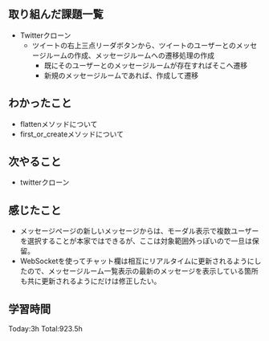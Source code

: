 ## 取り組んだ課題一覧
- Twitterクローン
  - ツイートの右上三点リーダボタンから、ツイートのユーザーとのメッセージルームの作成、メッセージルームへの遷移処理の作成
    - 既にそのユーザーとのメッセージルームが存在すればそこへ遷移
    - 新規のメッセージルームであれば、作成して遷移    

## わかったこと
- flattenメソッドについて
- first_or_createメソッドについて

## 次やること
- twitterクローン　

## 感じたこと
- メッセージページの新しいメッセージからは、モーダル表示で複数ユーザーを選択することが本家ではできるが、ここは対象範囲外っぽいので一旦は保留。
- WebSocketを使ってチャット欄は相互にリアルタイムに更新されるようにしたので、メッセージルーム一覧表示の最新のメッセージを表示している箇所も共に更新されるようにだけは修正したい。
  
## 学習時間
Today:3h
Total:923.5h
